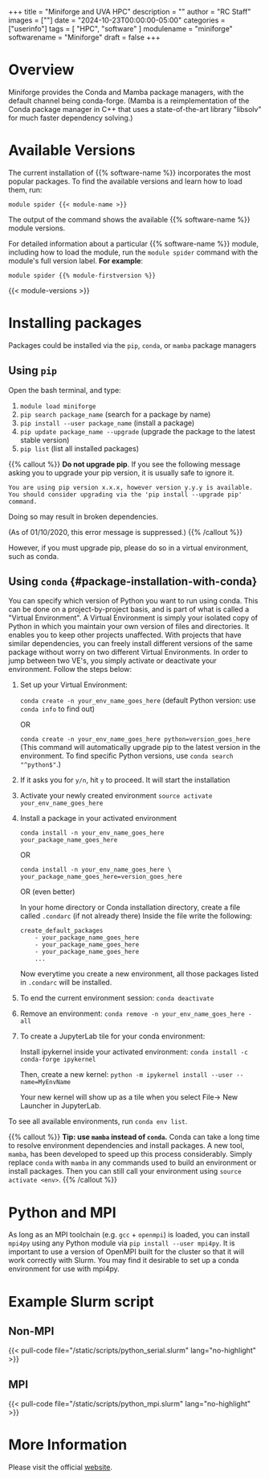 +++
title = "Miniforge and UVA HPC"
description = ""
author = "RC Staff"
images = [""]
date = "2024-10-23T00:00:00-05:00"
categories = ["userinfo"]
tags = [
    "HPC",
    "software"
]
modulename = "miniforge"
softwarename = "Miniforge"
draft = false
+++

# Overview

Miniforge provides the Conda and Mamba package managers, with the default channel being conda-forge.
(Mamba is a reimplementation of the Conda package manager in C++ that uses a state-of-the-art library "libsolv" for much faster dependency solving.)

# Available Versions
The current installation of {{% software-name %}} incorporates the most popular packages. To find the available versions and learn how to load them, run:

```
module spider {{< module-name >}}
```

The output of the command shows the available {{% software-name %}} module versions.

For detailed information about a particular {{% software-name %}} module, including how to load the module, run the `module spider` command with the module's full version label. __For example__:
```
module spider {{% module-firstversion %}}
```

{{< module-versions >}}

# Installing packages 

Packages could be installed via the `pip`, `conda`, or `mamba` package managers

## Using `pip`

Open the bash terminal, and type:

1. `module load miniforge`
1. `pip search package_name` (search for a package by name)
1. `pip install --user package_name` (install a package)
1. `pip update package_name --upgrade` (upgrade the package to the latest stable version)
1. `pip list` (list all installed packages)

{{% callout %}}
**Do not upgrade pip**. If you see the following message asking you to upgrade your pip version, it is usually safe to ignore it.
```
You are using pip version x.x.x, however version y.y.y is available.
You should consider upgrading via the 'pip install --upgrade pip' command.
```
Doing so may result in broken dependencies.

(As of 01/10/2020, this error message is suppressed.)
{{% /callout %}}

However, if you must upgrade pip, please do so in a virtual environment, such as conda.

## Using `conda` {#package-installation-with-conda}

You can specify which version of Python you want to run using conda. This can be done on a project-by-project basis, and is part of what is called a "Virtual Environment". A Virtual Environment is simply your isolated copy of Python in which you maintain your own version of files and directories. It enables you to keep other projects unaffected. With projects that have similar dependencies, you can freely install different versions of the same package without worry on two different Virtual Environments. In order to jump between two VE's, you simply activate or deactivate your environment. Follow the steps below:

1.  Set up your Virtual Environment:

	`conda create -n your_env_name_goes_here` (default Python version: use `conda info` to find out)

	OR 

	`conda create -n your_env_name_goes_here python=version_goes_here` (This command will automatically upgrade pip to the latest version in the environment. To find specific Python versions, use `conda search "^python$"`.)

1. If it asks you for `y/n`, hit `y` to proceed. It will start the installation
1. Activate your newly created environment `source activate your_env_name_goes_here`
1. Install a package in your activated environment

	`conda install -n your_env_name_goes_here your_package_name_goes_here`

	OR 

	`conda install -n your_env_name_goes_here \ your_package_name_goes_here=version_goes_here`

	OR (even better)

	In your home directory or Conda installation directory, create a file called `.condarc` (if not already there) Inside the file write the following:
	```
	create_default_packages
		- your_package_name_goes_here
		- your_package_name_goes_here
		- your_package_name_goes_here
		...
	```
	Now everytime you create a new environment, all those packages listed in `.condarc` will be installed.
1. To end the current environment session:
	`conda deactivate`
1. Remove an environment:
    `conda remove -n your_env_name_goes_here -all`
1. To create a JupyterLab tile for your conda environment:

	Install ipykernel inside your activated environment:
		`conda install -c conda-forge ipykernel`
	
	Then, create a new kernel:
		`python -m ipykernel install --user --name=MyEnvName`

	Your new kernel will show up as a tile when you select File-> New Launcher in JupyterLab.
 
To see all available environments, run `conda env list`.

{{% callout %}}
**Tip: use `mamba` instead of `conda`.** Conda can take a long time to resolve environment dependencies and install packages. A new tool, `mamba`, has been developed to speed up this process considerably. Simply replace `conda` with `mamba` in any commands used to build an environment or install packages. Then you can still call your environment using `source activate <env>`.
{{% /callout %}}

# Python and MPI

As long as an MPI toolchain (e.g. `gcc` + `openmpi`) is loaded, you can install `mpi4py` using any Python module via `pip install --user mpi4py`. It is important to use a version of OpenMPI built for the cluster so that it will work correctly with Slurm.  You may find it desirable to set up a conda environment for use with mpi4py.

# Example Slurm script
## Non-MPI

{{< pull-code file="/static/scripts/python_serial.slurm" lang="no-highlight" >}}

## MPI

{{< pull-code file="/static/scripts/python_mpi.slurm" lang="no-highlight" >}}

# More Information
Please visit the official [website](https://github.com/conda-forge/miniforge).
